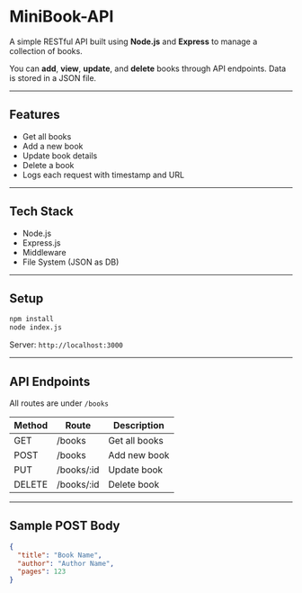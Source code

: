 # MiniBook-API

A simple RESTful API built using **Node.js** and **Express** to manage a collection of books.

You can **add**, **view**, **update**, and **delete** books through API endpoints. Data is stored in a JSON file.

---

##  Features

- Get all books
- Add a new book
- Update book details
- Delete a book
- Logs each request with timestamp and URL

---

##  Tech Stack

- Node.js
- Express.js
- Middleware
- File System (JSON as DB)

---



##  Setup

```bash
npm install
node index.js
````

Server: `http://localhost:3000`

---

## API Endpoints

All routes are under `/books`

| Method | Route       | Description   |
| ------ | ----------- | ------------- |
| GET    | /books      | Get all books |
| POST   | /books      | Add new book  |
| PUT    | /books/\:id | Update book   |
| DELETE | /books/\:id | Delete book   |

---

##  Sample POST Body

```json
{
  "title": "Book Name",
  "author": "Author Name",
  "pages": 123
}
```




